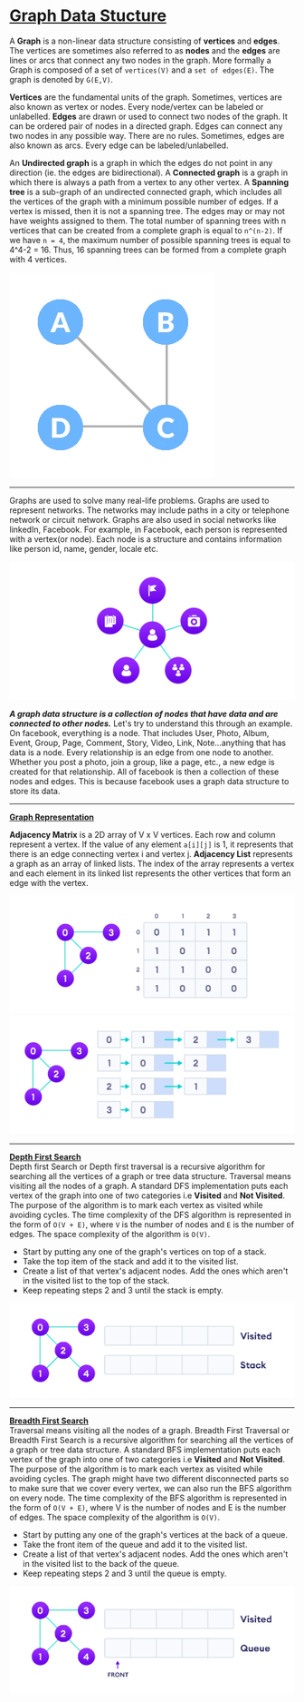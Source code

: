 # [Graph Data Stucture](https://www.programiz.com/dsa/graph)

A **Graph** is a non-linear data structure consisting of **vertices** and **edges**. The vertices are sometimes also referred to as **nodes** and the **edges** are lines or arcs that connect any two nodes in the graph. More formally a Graph is composed of a set of `vertices(V)` and a `set of edges(E)`. The graph is denoted by `G(E,V)`.

**Vertices** are the fundamental units of the graph. Sometimes, vertices are also known as vertex or nodes. Every node/vertex can be labeled or unlabelled. **Edges** are drawn or used to connect two nodes of the graph. It can be ordered pair of nodes in a directed graph. Edges can connect any two nodes in any possible way. There are no rules. Sometimes, edges are also known as arcs. Every edge can be labeled/unlabelled.

An **Undirected graph** is a graph in which the edges do not point in any direction (ie. the edges are bidirectional).
A **Connected graph** is a graph in which there is always a path from a vertex to any other vertex.
A **Spanning tree** is a sub-graph of an undirected connected graph, which includes all the vertices of the graph with a minimum possible number of edges. If a vertex is missed, then it is not a spanning tree.
The edges may or may not have weights assigned to them. The total number of spanning trees with n vertices that can be created from a complete graph is equal to `n^(n-2)`. If we have `n = 4`, the maximum number of possible spanning trees is equal to 4^4-2 = 16. Thus, 16 spanning trees can be formed from a complete graph with 4 vertices.

![](assets/Graph%20types.gif)

---
Graphs are used to solve many real-life problems. Graphs are used to represent networks. The networks may include paths in a city or telephone network or circuit network. Graphs are also used in social networks like linkedIn, Facebook. For example, in Facebook, each person is represented with a vertex(or node). Each node is a structure and contains information like person id, name, gender, locale etc.

<img src="assets/facebook-graph.webp" style="background-color:white">

***A graph data structure is a collection of nodes that have data and are connected to other nodes.*** Let's try to understand this through an example. On facebook, everything is a node. That includes User, Photo, Album, Event, Group, Page, Comment, Story, Video, Link, Note...anything that has data is a node.
Every relationship is an edge from one node to another. Whether you post a photo, join a group, like a page, etc., a new edge is created for that relationship. All of facebook is then a collection of these nodes and edges. This is because facebook uses a graph data structure to store its data.

---
[**Graph Representation**](https://www.programiz.com/dsa/graph)<br />

**Adjacency Matrix** is a 2D array of V x V vertices. Each row and column represent a vertex.
If the value of any element `a[i][j]` is 1, it represents that there is an edge connecting vertex i and vertex j. **Adjacency List** represents a graph as an array of linked lists.
The index of the array represents a vertex and each element in its linked list represents the other vertices that form an edge with the vertex.

<img src="assets/adjacency-matrix_1.webp" style="background-color:white">
<img src="assets/adjacency-list.webp"  style="background-color:white">

---
[**Depth First Search**](https://www.programiz.com/dsa/graph-dfs)<br />
Depth first Search or Depth first traversal is a recursive algorithm for searching all the vertices of a graph or tree data structure. Traversal means visiting all the nodes of a graph. A standard DFS implementation puts each vertex of the graph into one of two categories i.e **Visited** and **Not Visited**. The purpose of the algorithm is to mark each vertex as visited while avoiding cycles. The time complexity of the DFS algorithm is represented in the form of `O(V + E)`, where `V` is the number of nodes and `E` is the number of edges. The space complexity of the algorithm is `O(V)`.

- Start by putting any one of the graph's vertices on top of a stack.
- Take the top item of the stack and add it to the visited list.
- Create a list of that vertex's adjacent nodes. Add the ones which aren't in the visited list to the top of the stack.
- Keep repeating steps 2 and 3 until the stack is empty.
  
![Depth First Search](assets/Depth%20First%20Search.gif)

---
[**Breadth First Search**](https://www.programiz.com/dsa/graph-bfs)<br />
Traversal means visiting all the nodes of a graph. Breadth First Traversal or Breadth First Search is a recursive algorithm for searching all the vertices of a graph or tree data structure. A standard BFS implementation puts each vertex of the graph into one of two categories i.e **Visited** and **Not Visited**. The purpose of the algorithm is to mark each vertex as visited while avoiding cycles. The graph might have two different disconnected parts so to make sure that we cover every vertex, we can also run the BFS algorithm on every node. The time complexity of the BFS algorithm is represented in the form of `O(V + E)`, where V is the number of nodes and E is the number of edges. The space complexity of the algorithm is `O(V)`.

- Start by putting any one of the graph's vertices at the back of a queue.
- Take the front item of the queue and add it to the visited list.
- Create a list of that vertex's adjacent nodes. Add the ones which aren't in the visited list to the back of the queue.
- Keep repeating steps 2 and 3 until the queue is empty.
  
![Breadth First Search](assets/Breadth%20First%20Search.gif)

